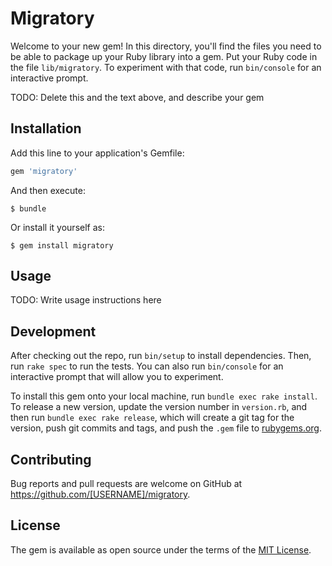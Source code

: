 # Migratory

Welcome to your new gem! In this directory, you'll find the files you need to be able to package up your Ruby library into a gem. Put your Ruby code in the file `lib/migratory`. To experiment with that code, run `bin/console` for an interactive prompt.

TODO: Delete this and the text above, and describe your gem

## Installation

Add this line to your application's Gemfile:

```ruby
gem 'migratory'
```

And then execute:

    $ bundle

Or install it yourself as:

    $ gem install migratory

## Usage

TODO: Write usage instructions here

## Development

After checking out the repo, run `bin/setup` to install dependencies. Then, run `rake spec` to run the tests. You can also run `bin/console` for an interactive prompt that will allow you to experiment.

To install this gem onto your local machine, run `bundle exec rake install`. To release a new version, update the version number in `version.rb`, and then run `bundle exec rake release`, which will create a git tag for the version, push git commits and tags, and push the `.gem` file to [rubygems.org](https://rubygems.org).

## Contributing

Bug reports and pull requests are welcome on GitHub at https://github.com/[USERNAME]/migratory.

## License

The gem is available as open source under the terms of the [MIT License](https://opensource.org/licenses/MIT).
